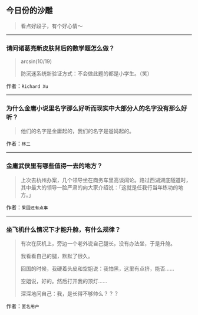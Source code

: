 ## 今日份的沙雕

> 看点好段子，有个好心情～


 
---

### 请问诸葛亮新皮肤背后的数学题怎么做？

> arcsin(10/19)
> 
> 防沉迷系统新验证方式：不会做此题的都是小学生。（笑）


作者：`Richard Xu`

---

### 为什么金庸小说里名字那么好听而现实中大部分人的名字没有那么好听？

> 他们的名字是金庸起的，我们的名字是爸妈起的。


作者：`林二`

---

### 金庸武侠里有哪些值得一去的地方？

> 上次去杭州办案，几个领导坐在商务车里高谈阔论。路过西湖湖底隧道时，其中最大的领导一脸严肃的向大家介绍说：「这就是任我行当年练功的地方。」


作者：`果园还有点事`

---

### 坐飞机什么情况下才能升舱，有什么规律？

> 有次在灰机上，旁边一个老外说自己腿长，没有办法坐，于是升舱。
> 
> 我看看自己的腿，默默了很久。
> 
> 回国的时候，我硬着头皮和空姐说：我怕黑，这里有点挤，能否……
> 
> 空姐说，好的。然后打开我的顶灯……
> 
> 深深地问自己：我，是长得不够帅么？？？


作者：`匿名用户`